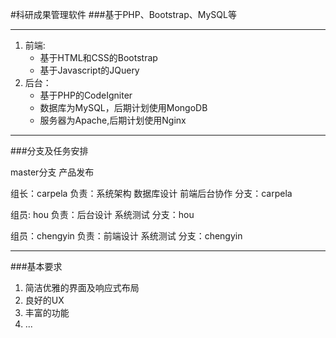 #科研成果管理软件
###基于PHP、Bootstrap、MySQL等
***

1. 前端:
	+ 基于HTML和CSS的Bootstrap
	+ 基于Javascript的JQuery
2. 后台：
	+ 基于PHP的CodeIgniter
	+ 数据库为MySQL，后期计划使用MongoDB
	+ 服务器为Apache,后期计划使用Nginx

***
###分支及任务安排

master分支  产品发布

组长：carpela 负责：系统架构 数据库设计 前端后台协作 分支：carpela

组员: hou 负责：后台设计 系统测试 分支：hou

组员：chengyin 负责：前端设计 系统测试 分支：chengyin
***
###基本要求
1. 简洁优雅的界面及响应式布局
2. 良好的UX
3. 丰富的功能
4. ...
